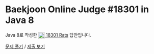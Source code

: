 # Baekjoon Online Judge #18301 in Java 8
Java 8로 작성한 [<img src="https://static.solved.ac/tier_small/1.svg" height="20" align="center">
18301 Rats](https://www.acmicpc.net/problem/18301) 답안입니다.

[문제 풀기](https://www.acmicpc.net/problem/18301) /
[제출 보기](https://www.acmicpc.net/source/87137784)
